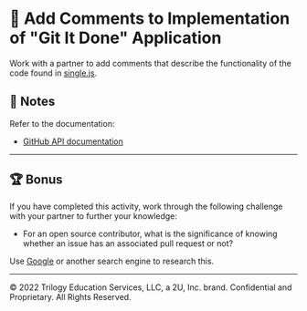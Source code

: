 # 📐 Add Comments to Implementation of "Git It Done" Application

Work with a partner to add comments that describe the functionality of the code found in [single.js](./Unsolved/assets/js/single.js).

## 📝 Notes

Refer to the documentation:

* [GitHub API documentation](https://docs.github.com/en/rest/overview/resources-in-the-rest-api)

---

## 🏆 Bonus

If you have completed this activity, work through the following challenge with your partner to further your knowledge:

* For an open source contributor, what is the significance of knowing whether an issue has an associated pull request or not?

Use [Google](https://www.google.com) or another search engine to research this.

---
© 2022 Trilogy Education Services, LLC, a 2U, Inc. brand. Confidential and Proprietary. All Rights Reserved.
